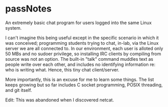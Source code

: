 # passNotes
An extremely basic chat program for users logged into the same Linux system. 

I can't imagine this being useful except in the specific scenario in which it was conceived; programming students trying to chat, in-lab, via the Linux server we are all connected to. In our environment, each user is alloted only 50 MBs and no sudoer privilege, so installing IRC clients by compiling from source was not an option. The built-in "talk" command muddles text as people write over each other, and includes no identifying information re: who is writing what. Hence, this tiny chat client/server.

More importantly, this is an excuse for me to learn some things. The list keeps growing but so far includes C socket programming, POSIX threading, and git itself.

Edit: This was abandoned when I discovered netcat.

